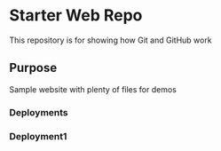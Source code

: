 # Starter Web Repo

This repository is for showing how Git and GitHub work

## Purpose

Sample website with plenty of files for demos

### Deployments
### Deployment1
